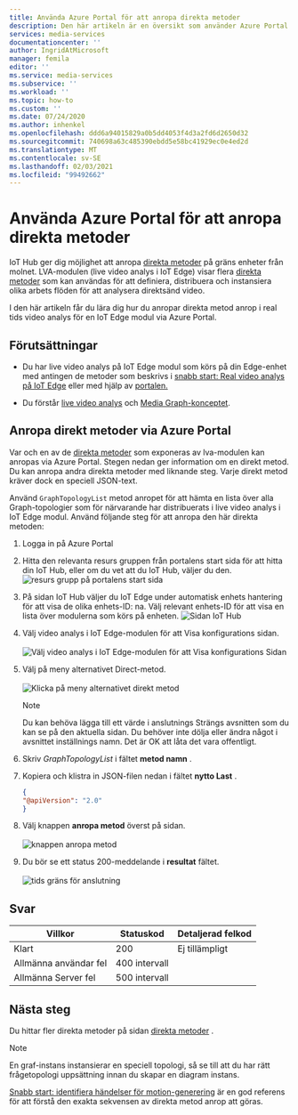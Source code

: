 ```yaml
---
title: Använda Azure Portal för att anropa direkta metoder
description: Den här artikeln är en översikt som använder Azure Portal för att anropa direkta metoder.
services: media-services
documentationcenter: ''
author: IngridAtMicrosoft
manager: femila
editor: ''
ms.service: media-services
ms.subservice: ''
ms.workload: ''
ms.topic: how-to
ms.custom: ''
ms.date: 07/24/2020
ms.author: inhenkel
ms.openlocfilehash: ddd6a94015829a0b5dd4053f4d3a2fd6d2650d32
ms.sourcegitcommit: 740698a63c485390ebdd5e58bc41929ec0e4ed2d
ms.translationtype: MT
ms.contentlocale: sv-SE
ms.lasthandoff: 02/03/2021
ms.locfileid: "99492662"
---
```

# <a name="how-to-use-azure-portal-to-invoke-direct-methods"></a>Använda Azure Portal för att anropa direkta metoder

IoT Hub ger dig möjlighet att anropa [direkta metoder](../../iot-hub/iot-hub-devguide-direct-methods.md#method-invocation-for-iot-edge-modules) på gräns enheter från molnet. LVA-modulen (live video analys i IoT Edge) visar flera [direkta metoder](./direct-methods.md) som kan användas för att definiera, distribuera och instansiera olika arbets flöden för att analysera direktsänd video.

I den här artikeln får du lära dig hur du anropar direkta metod anrop i real tids video analys för en IoT Edge modul via Azure Portal.

## <a name="prerequisites"></a>Förutsättningar

* Du har live video analys på IoT Edge modul som körs på din Edge-enhet med antingen de metoder som beskrivs i [snabb start: Real video analys på IoT Edge](./get-started-detect-motion-emit-events-quickstart.md) eller med hjälp av [portalen.](./deploy-iot-edge-device.md)

* Du förstår [live video analys](./overview.md) och [Media Graph-konceptet](./media-graph-concept.md).

## <a name="invoking-direct-methods-via-azure-portal"></a>Anropa direkt metoder via Azure Portal

Var och en av de [direkta metoder](./direct-methods.md) som exponeras av lva-modulen kan anropas via Azure Portal. Stegen nedan ger information om en direkt metod. Du kan anropa andra direkta metoder med liknande steg. Varje direkt metod kräver dock en speciell JSON-text.

Använd `GraphTopologyList` metod anropet för att hämta en lista över alla Graph-topologier som för närvarande har distribuerats i live video analys i IoT Edge modul. Använd följande steg för att anropa den här direkta metoden:

1. Logga in på Azure Portal
1. Hitta den relevanta resurs gruppen från portalens start sida för att hitta din IoT Hub, eller om du vet att du IoT Hub, väljer du den.
    ![resurs grupp på portalens start sida](media/use-azure-portal-to-invoke-directs-methods/portal-rg-home.png)
1. På sidan IoT Hub väljer du IoT Edge under automatisk enhets hantering för att visa de olika enhets-ID: na. Välj relevant enhets-ID för att visa en lista över modulerna som körs på enheten.
    ![Sidan IoT Hub](media/use-azure-portal-to-invoke-directs-methods/iot-hub-page.png)
1. Välj video analys i IoT Edge-modulen för att Visa konfigurations sidan.<br><br>
    ![Välj video analys i IoT Edge-modulen för att Visa konfigurations Sidan](media/use-azure-portal-to-invoke-directs-methods/modules.png)
1. Välj på meny alternativet Direct-metod. <br><br>
    ![Klicka på meny alternativet direkt metod](media/use-azure-portal-to-invoke-directs-methods/module-details.png)
    > [!NOTE]
    > Du kan behöva lägga till ett värde i anslutnings Strängs avsnitten som du kan se på den aktuella sidan. Du behöver inte dölja eller ändra något i avsnittet inställnings namn. Det är OK att låta det vara offentligt.

1. Skriv *GraphTopologyList* i fältet **metod namn** .
1. Kopiera och klistra in JSON-filen nedan i fältet **nytto Last** .
    ```json
    {
    "@apiVersion": "2.0"
    }
    ```
1. Välj knappen **anropa metod** överst på sidan.<br><br>
    ![knappen anropa metod](media/use-azure-portal-to-invoke-directs-methods/direct-method.png)
1. Du bör se ett status 200-meddelande i **resultat** fältet.<br><br>
    ![tids gräns för anslutning](media/use-azure-portal-to-invoke-directs-methods/connection-timeout.png)

## <a name="responses"></a>Svar

| Villkor             | Statuskod | Detaljerad felkod |
|-----------------------|-------------|---------------------|
| Klart               | 200         | Ej tillämpligt                 |
| Allmänna användar fel   | 400 intervall   |                     |
| Allmänna Server fel | 500 intervall   |                     |

## <a name="next-steps"></a>Nästa steg

Du hittar fler direkta metoder på sidan [direkta metoder](./direct-methods.md) .

> [!NOTE]
> En graf-instans instansierar en speciell topologi, så se till att du har rätt frågetopologi uppsättning innan du skapar en diagram instans.

[Snabb start: identifiera händelser för motion-generering](./get-started-detect-motion-emit-events-quickstart.md) är en god referens för att förstå den exakta sekvensen av direkta metod anrop att göras.
